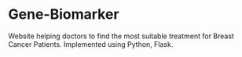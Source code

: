 # Gene-Biomarker
Website helping doctors to find the most suitable treatment for Breast Cancer Patients. Implemented using Python, Flask.
